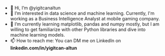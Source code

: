 - 👋 Hi, I’m @yigitcanaltun
- 👀 I’m interested in data science and machine learning. Currently, I'm working as a Business Intelligence Analyst at mobile gaming company.
- 🌱 I’m currently learning matplotlib, pandas and numpy mostly, but I am willing to get familiarize with other Python libraries and dive into machine learning models. 
- 📫 How to reach me: You can DM me on LinkedIn on **linkedin.com/in/yigitcan-altun**

<!---
yigitcanaltun/yigitcanaltun is a ✨ special ✨ repository because its `README.md` (this file) appears on your GitHub profile.
You can click the Preview link to take a look at your changes.
--->
